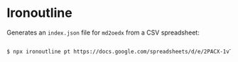 # Ironoutline

Generates an `index.json` file for `md2oedx` from a CSV spreadsheet:

[![]()](https://docs.google.com/spreadsheets/d/1RiieTGx6PQWkyU52yTXEWN-u5-8njN1zfdXLWm2Nn2c/edit)

```sh
$ npx ironoutline pt https://docs.google.com/spreadsheets/d/e/2PACX-1vTj9crFXFRl9MjP5ibW7210C-cmkdPI1EgzQK1rTYN0SMFpSGe0piWtf40H3S-LDtPVfbYnaDOpvW_N/pub?output=csv
```
